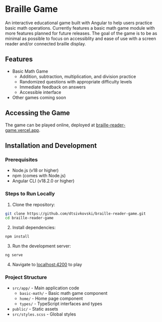 # Braille Game

An interactive educational game built with Angular to help users practice basic math operations. Currently features a basic math game module with more features planned for future releases. The goal of the game is to be as minimal as possible to focus on accessiblity and ease of use with a screen reader and/or connected braille display.

## Features

- Basic Math Game
  - Addition, subtraction, multiplication, and division practice
  - Randomized questions with appropriate difficulty levels
  - Immediate feedback on answers
  - Accessible interface
- Other games coming soon

## Accessing the Game

The game can be played online, deployed at [braille-reader-game.vercel.app](https://braille-reader-game.vercel.app/).

## Installation and Development

### Prerequisites

- Node.js (v18 or higher)
- npm (comes with Node.js)
- Angular CLI (v18.2.0 or higher)

### Steps to Run Locally

1. Clone the repository:

```bash
git clone https://github.com/dtsivkovski/braille-reader-game.git
cd braille-reader-game
```

2. Install dependencies:

```bash
npm install
```

3. Run the development server:

```bash
ng serve
```

4. Navigate to [localhost:4200](http://localhost:4200) to play

### Project Structure

- `src/app/` - Main application code
  - `basic-math/` - Basic math game component
  - `home/` - Home page component
  - `types/` - TypeScript interfaces and types
- `public/` - Static assets
- `src/styles.scss` - Global styles

